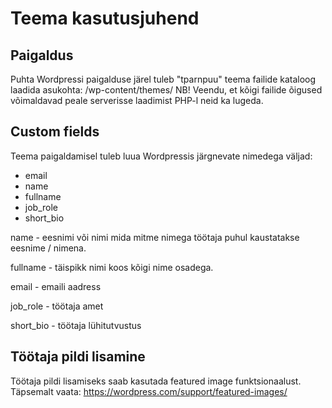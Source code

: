 # Teema kasutusjuhend
## Paigaldus
Puhta Wordpressi paigalduse järel tuleb "tparnpuu" teema failide kataloog laadida asukohta: /wp-content/themes/
NB! Veendu, et kõigi failide õigused võimaldavad peale serverisse laadimist PHP-l neid ka lugeda. 
## Custom fields
Teema paigaldamisel tuleb luua Wordpressis järgnevate nimedega väljad:
- email
- name
- fullname
- job_role
- short_bio

name - eesnimi või nimi mida mitme nimega töötaja puhul kaustatakse eesnime / nimena.

fullname - täispikk nimi koos kõigi nime osadega.

email - emaili aadress

job_role - töötaja amet

short_bio - töötaja lühitutvustus

## Töötaja pildi lisamine
Töötaja pildi lisamiseks saab kasutada featured image funktsionaalust. Täpsemalt vaata: https://wordpress.com/support/featured-images/


